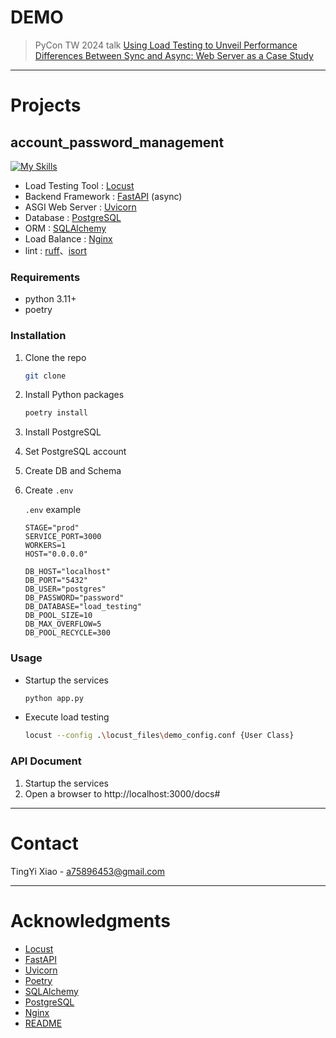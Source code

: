 # DEMO
> PyCon TW 2024 talk [Using Load Testing to Unveil Performance Differences Between Sync and Async: Web Server as a Case Study](https://tw.pycon.org/2024/zh-hant/conference/talk/317)

---
# Projects
## account_password_management
[![My Skills](https://skillicons.dev/icons?i=python,fastapi,postgresql&theme=light)](https://skillicons.dev)

- Load Testing Tool : [Locust](https://locust.io/)
- Backend Framework : [FastAPI](https://fastapi.tiangolo.com/) (async)
- ASGI Web Server : [Uvicorn](https://www.uvicorn.org/)
- Database : [PostgreSQL](https://www.postgresql.org/)
- ORM : [SQLAlchemy](https://www.sqlalchemy.org/)
- Load Balance : [Nginx](https://nginx.org/en/) 
- lint : [ruff](https://github.com/astral-sh/ruff)、[isort](https://pycqa.github.io/isort/index.html)

### Requirements
- python 3.11+
- poetry

### Installation
1. Clone the repo
    ```bash
    git clone
    ```
1. Install Python packages
    ```bash
    poetry install
    ```
1. Install PostgreSQL
1. Set PostgreSQL account
1. Create DB and Schema
2. Create `.env`

    `.env` example
    ```.env
    STAGE="prod"
    SERVICE_PORT=3000
    WORKERS=1
    HOST="0.0.0.0"

    DB_HOST="localhost"
    DB_PORT="5432"
    DB_USER="postgres"
    DB_PASSWORD="password"
    DB_DATABASE="load_testing"
    DB_POOL_SIZE=10
    DB_MAX_OVERFLOW=5
    DB_POOL_RECYCLE=300
    ```

### Usage
- Startup the services
    ```bash
    python app.py
    ```
- Execute load testing
    ```bash
    locust --config .\locust_files\demo_config.conf {User Class}
    ```

### API Document
1. Startup the services
2. Open a browser to http://localhost:3000/docs#

---
# Contact
TingYi Xiao - a75896453@gmail.com

---
# Acknowledgments
- [Locust](https://locust.io/)
- [FastAPI](https://fastapi.tiangolo.com/)
- [Uvicorn](https://www.uvicorn.org/)
- [Poetry](https://python-poetry.org/)
- [SQLAlchemy](https://www.sqlalchemy.org/)
- [PostgreSQL](https://www.postgresql.org/)
- [Nginx](https://nginx.org/en/) 
- [README](https://github.com/othneildrew/Best-README-Template)